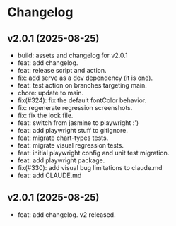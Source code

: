 # Changelog

## v2.0.1 (2025-08-25)

- build: assets and changelog for v2.0.1
- feat: add changelog.
- feat: release script and action.
- fix: add serve as a dev dependency (it is one).
- feat: test action on branches targeting main.
- chore: update to main.
- fix(#324): fix the default fontColor behavior.
- fix: regenerate regression screenshots.
- fix: fix the lock file.
- feat: switch from jasmine to playwright :')
- feat: add playwright stuff to gitignore.
- feat: migrate chart-types tests.
- feat: migrate visual regression tests.
- feat: initial playwright config and unit test migration.
- feat: add playwright package.
- fix(#330): add visual bug limitations to claude.md
- feat: add CLAUDE.md
## v2.0.1 (2025-08-25)

- feat: add changelog.
v2 released.

